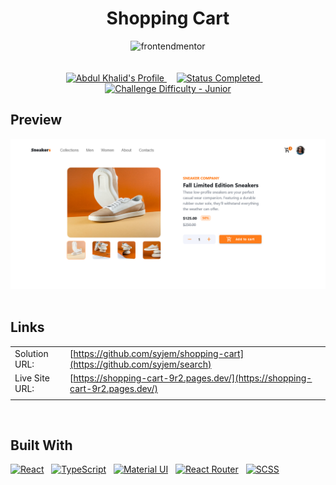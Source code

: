 <div align="center">

# Shopping Cart

<img src="https://www.frontendmentor.io/static/images/logo-mobile.svg" alt="frontendmentor" width="80">

</div>

<br>

<br>

<div align="center">

  <a href="https://www.frontendmentor.io/profile/syjem">
    <img src="https://img.shields.io/badge/Profile-syjem-FFCC70?style=for-the-badge&logo=frontendmentor" alt="Abdul Khalid's Profile">
  </a> &nbsp;&nbsp;&nbsp;
  <!-- Status -->
  <a href="#">
    <img src="https://img.shields.io/badge/Status-Completed-00CE80?style=for-the-badge" alt="Status Completed">
  </a> &nbsp;&nbsp;&nbsp;

  <!-- Difficulty -->
  <a href="https://www.frontendmentor.io/challenges?difficulties=3"  >
    <img src="https://img.shields.io/badge/Difficulty-Intermediate-EE9322?style=for-the-badge&logo=frontendmentor" alt="Challenge Difficulty - Junior">
  </a>

</div>

## **Preview**

<div align='center'>
    <img src="./public/shopping-cart.png" alt="Project Preview">
</div>

<br>

## **Links**

  |                |                                                                      |
  | :------------- | :------------------------------------------------------------------- |
  | Solution URL:  | [https://github.com/syjem/shopping-cart](https://github.com/syjem/search)   |
  | Live Site URL: | [https://shopping-cart-9r2.pages.dev/](https://shopping-cart-9r2.pages.dev/) |
  |                |                                                                      |

<br>

## **Built With**

[![React](https://img.shields.io/badge/React-20232A?style=for-the-badge&logo=react&logoColor=61DAFB)](https://react.dev/) &nbsp; [![TypeScript](https://img.shields.io/badge/TypeScript-007ACC?style=for-the-badge&logo=typescript&logoColor=white)](https://www.typescriptlang.org/) &nbsp; [![Material UI](https://img.shields.io/badge/Material--UI-0081CB?style=for-the-badge&logo=material-ui&logoColor=white)](https://mui.com/) &nbsp; [![React Router](https://img.shields.io/badge/React_Router-CA4245?style=for-the-badge&logo=react-router&logoColor=white)](https://reactrouter.com/en/main) &nbsp; [![SCSS](https://img.shields.io/badge/Scss-CC6699?style=for-the-badge&logo=sass&logoColor=white)](https://sass-lang.com/)

<br>